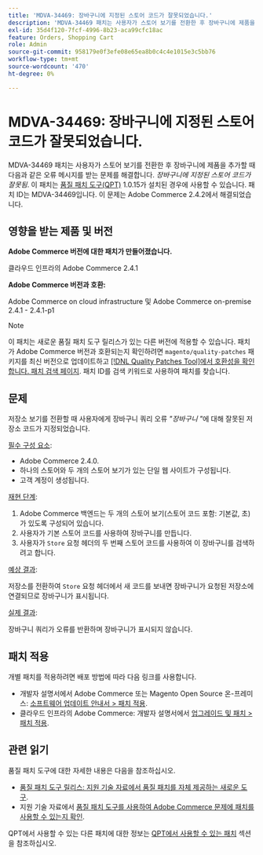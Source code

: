 ```yaml
---
title: 'MDVA-34469: 장바구니에 지정된 스토어 코드가 잘못되었습니다.'
description: 'MDVA-34469 패치는 사용자가 스토어 보기를 전환한 후 장바구니에 제품을 추가할 때 다음과 같은 오류 메시지를 받는 문제를 해결합니다. *장바구니에 지정된 스토어 코드가 잘못됨*. 이 패치는 [Quality Patches Tool (QPT)](https://devdocs.magento.com/guides/v2.4/comp-mgr/patching.html#mqp) 1.0.15가 설치된 경우 사용할 수 있습니다. 패치 ID는 MDVA-34469입니다. Adobe Commerce 2.4.2에서 문제가 해결되었습니다.'
exl-id: 35d4f120-7fcf-4996-8b23-aca99cfc18ac
feature: Orders, Shopping Cart
role: Admin
source-git-commit: 958179e0f3efe08e65ea8b0c4c4e1015e3c5bb76
workflow-type: tm+mt
source-wordcount: '470'
ht-degree: 0%

---
```


# MDVA-34469: 장바구니에 지정된 스토어 코드가 잘못되었습니다.

MDVA-34469 패치는 사용자가 스토어 보기를 전환한 후 장바구니에 제품을 추가할 때 다음과 같은 오류 메시지를 받는 문제를 해결합니다. *장바구니에 지정된 스토어 코드가 잘못됨*. 이 패치는 [품질 패치 도구(QPT)](https://devdocs.magento.com/guides/v2.4/comp-mgr/patching.html#mqp) 1.0.15가 설치된 경우에 사용할 수 있습니다. 패치 ID는 MDVA-34469입니다. 이 문제는 Adobe Commerce 2.4.2에서 해결되었습니다.

## 영향을 받는 제품 및 버전

**Adobe Commerce 버전에 대한 패치가 만들어졌습니다.**

클라우드 인프라의 Adobe Commerce 2.4.1

**Adobe Commerce 버전과 호환:**

Adobe Commerce on cloud infrastructure 및 Adobe Commerce on-premise 2.4.1 - 2.4.1-p1

>[!NOTE]
>
>이 패치는 새로운 품질 패치 도구 릴리스가 있는 다른 버전에 적용할 수 있습니다. 패치가 Adobe Commerce 버전과 호환되는지 확인하려면 `magento/quality-patches` 패키지를 최신 버전으로 업데이트하고 [[!DNL Quality Patches Tool]에서 호환성을 확인합니다. 패치 검색 페이지](https://devdocs.magento.com/quality-patches/tool.html#patch-grid). 패치 ID를 검색 키워드로 사용하여 패치를 찾습니다.

## 문제

저장소 보기를 전환할 때 사용자에게 장바구니 쿼리 오류 *&quot;장바구니 &quot;*&#x200B;에 대해 잘못된 저장소 코드가 지정되었습니다.

<u>필수 구성 요소</u>:

* Adobe Commerce 2.4.0.
* 하나의 스토어와 두 개의 스토어 보기가 있는 단일 웹 사이트가 구성됩니다.
* 고객 계정이 생성됩니다.

<u>재현 단계</u>:

1. Adobe Commerce 백엔드는 두 개의 스토어 보기(스토어 코드 포함: 기본값, 초)가 있도록 구성되어 있습니다.
1. 사용자가 기본 스토어 코드를 사용하여 장바구니를 만듭니다.
1. 사용자가 `Store` 요청 헤더의 두 번째 스토어 코드를 사용하여 이 장바구니를 검색하려고 합니다.

<u>예상 결과</u>:

저장소를 전환하여 `Store` 요청 헤더에서 새 코드를 보내면 장바구니가 요청된 저장소에 연결되므로 장바구니가 표시됩니다.

<u>실제 결과</u>:

장바구니 쿼리가 오류를 반환하며 장바구니가 표시되지 않습니다.

## 패치 적용

개별 패치를 적용하려면 배포 방법에 따라 다음 링크를 사용합니다.

* 개발자 설명서에서 Adobe Commerce 또는 Magento Open Source 온-프레미스: [소프트웨어 업데이트 안내서 > 패치 적용](https://devdocs.magento.com/guides/v2.4/comp-mgr/patching/mqp.html).
* 클라우드 인프라의 Adobe Commerce: 개발자 설명서에서 [업그레이드 및 패치 > 패치 적용](https://devdocs.magento.com/cloud/project/project-patch.html).

## 관련 읽기

품질 패치 도구에 대한 자세한 내용은 다음을 참조하십시오.

* [품질 패치 도구 릴리스: 지원 기술 자료에서 품질 패치를 자체 제공하는 새로운 도구](/help/announcements/adobe-commerce-announcements/magento-quality-patches-released-new-tool-to-self-serve-quality-patches.md).
* 지원 기술 자료에서 [품질 패치 도구를 사용하여 Adobe Commerce 문제에 패치를 사용할 수 있는지 확인](/help/support-tools/patches-available-in-qpt-tool/check-patch-for-magento-issue-with-magento-quality-patches.md).

QPT에서 사용할 수 있는 다른 패치에 대한 정보는 [QPT에서 사용할 수 있는 패치](https://support.magento.com/hc/en-us/sections/360010506631-Patches-available-in-QPT-tool-) 섹션을 참조하십시오.

